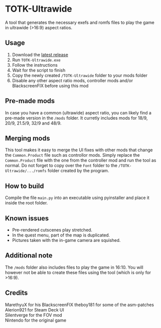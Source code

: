 # TOTK-Ultrawide
A tool that generates the necessary exefs and romfs files to play the game in ultrawide (>16:9) aspect ratios.
## Usage
1. Download the [latest release](https://github.com/Fruithapje21/TOTK-Ultrawide/releases/latest)
2. Run `TOTK-Ultrawide.exe`
3. Follow the instructions
4. Wait for the script to finish
5. Copy the newly created `/TOTK-Ultrawide` folder to your mods folder
6. Disable any other aspect ratio mods, controller mods and/or BlackscreenFIX before using this mod
   
## Pre-made mods
In case you have a common (ultrawide) aspect ratio, you can likely find a pre-made version in the `/mods` folder. It curretly includes mods for 18/9, 20/9, 21.5/9, 32/9 and 48/9.
## Merging mods
This tool makes it easy to merge the UI fixes with other mods that change the `Common.Product` file such as controllor mods. Simply replace the `Common.Product` file with the one from the controller mod and run the tool as normal. Do not forget to copy over the `Font` folder to the `/TOTK-Ultrawide/.../romfs` folder created by the program.
## How to build
Compile the file `main.py` into an executable using pyinstaller and place it inside the root folder.
## Known issues
* Pre-rendered cutscenes play stretched.
* In the quest menu, part of the map is duplicated.  
* Pictures taken with the in-game camera are squished.
## Additional note
The `/mods` folder also includes files to play the game in 16:10. You will however not be able to create these files using the tool (which is only for >16:9).
## Credits
MarethyuX for his BlackscreenFIX
theboy181 for some of the asm-patches  
Alerion921 for Steam Deck UI  
Silentverge for the FOV mod  
Nintendo for the original game
